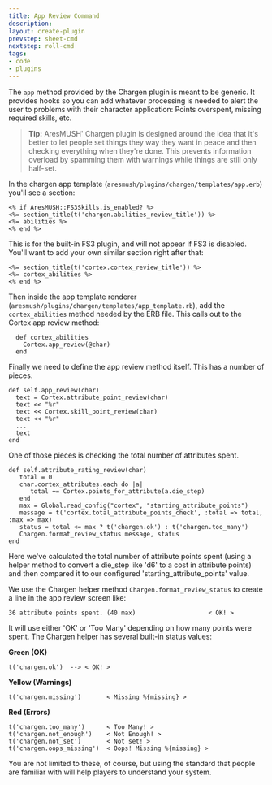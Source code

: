 ```yaml
---
title: App Review Command
description:
layout: create-plugin
prevstep: sheet-cmd
nextstep: roll-cmd
tags: 
- code
- plugins
---
```


The `app` method provided by the Chargen plugin is meant to be generic.  It provides hooks so you can add whatever processing is needed to alert the user to problems with their character application: Points overspent, missing required skills, etc.

> <i class="fa fa-info-circle"></i> **Tip:** AresMUSH' Chargen plugin is designed around the idea that it's better to let people set things they way they want in peace and then checking everything when they're done.  This prevents information overload by spamming them with warnings while things are still only half-set.

In the chargen app template (`aresmush/plugins/chargen/templates/app.erb`) you'll see a section:

    <% if AresMUSH::FS3Skills.is_enabled? %>
    <%= section_title(t('chargen.abilities_review_title')) %>
    <%= abilities %>      
    <% end %>

This is for the built-in FS3 plugin, and will not appear if FS3 is disabled.  You'll want to add your own similar section right after that:

    <%= section_title(t('cortex.cortex_review_title')) %>
    <%= cortex_abilities %>      
    <% end %>

Then inside the app template renderer (`aresmush/plugins/chargen/templates/app_template.rb`), add the `cortex_abilities` method needed by the ERB file.  This calls out to the Cortex app review method:

      def cortex_abilities
        Cortex.app_review(@char)
      end

Finally we need to define the app review method itself.  This has a number of pieces.  

    def self.app_review(char)
      text = Cortex.attribute_point_review(char)
      text << "%r"
      text << Cortex.skill_point_review(char)
      text << "%r"
      ...
      text
    end

One of those pieces is checking the total number of attributes spent.

    def self.attribute_rating_review(char)
       total = 0
       char.cortex_attributes.each do |a|
          total += Cortex.points_for_attribute(a.die_step)
       end
       max = Global.read_config("cortex", "starting_attribute_points")
       message = t('cortex.total_attribute_points_check', :total => total, :max => max)
       status = total <= max ? t('chargen.ok') : t('chargen.too_many')
       Chargen.format_review_status message, status
    end

Here we've calculated the total number of attribute points spent (using a helper method to convert a die_step like 'd6' to a cost in attribute points) and then compared it to our configured 'starting_attribute_points' value.  

We use the Chargen helper method `Chargen.format_review_status` to create a line in the app review screen like:

    36 attribute points spent. (40 max)                    < OK! >

It will use either 'OK' or 'Too Many' depending on how many points were spent.  The Chargen helper has several built-in status values:

**Green (OK)**

    t('chargen.ok')  --> < OK! >

**Yellow (Warnings)**

    t('chargen.missing')       < Missing %{missing} >

**Red (Errors)**

    t('chargen.too_many')      < Too Many! >
    t('chargen.not_enough')    < Not Enough! >
    t('chargen.not_set')       < Not set! >
    t('chargen.oops_missing')  < Oops! Missing %{missing} >

You are not limited to these, of course, but using the standard that people are familiar with will help players to understand your system.